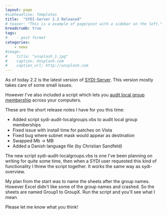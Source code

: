 ```yaml
---
layout: page
#subheadline: Templates
title:  "SYDI-Server 2.2 Released"
# teaser: "This is a example of page/post with a sidebar on the left."
breadcrumb: true
tags:
#    - post format
categories:
    - news
#image:
#    title: "unsplash_1.jpg"
#    caption: Unsplash.com
#    caption_url: http://unsplash.com
---
```

As of today 2.2 is the latest version of [SYDI-Server](http://sydiproject.com/products/sydi-server/). This version mostly takes care of some small issues.

However I've also included a script which lets you [audit local group membership](http://sydiproject.com/tools/sydi-audit-localgroups/) across your computers.

These are the short release notes I have for you this time:

* Added script sydi-audit-localgroups.vbs to audit local group memberships
*	Fixed issue with install time for patches on Vista
*	Fixed bug where subnet mask would appear as destination
*	Swapped Mb -&gt; MB
*	Added a Danish language file (by Christian Sandfeld)

The new script sydi-audit-localgroups.vbs is one I've been planning on writing for quite some time, then when a SYDI user requested this kind of functionality I threw the script together. It works the same way as sydi-overview.

My plan from the start was to name the sheets after the group names. However Excel didn't like some of the group names and crashed. So the sheets are named Group1 to GroupX. Run the script and you'll see what I mean.

Please let me know what you think!
